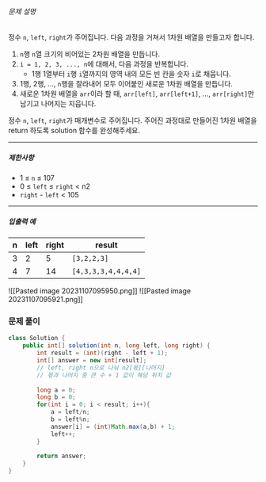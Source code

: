 ###### 문제 설명

정수 `n`, `left`, `right`가 주어집니다. 다음 과정을 거쳐서 1차원 배열을 만들고자 합니다.

1. `n`행 `n`열 크기의 비어있는 2차원 배열을 만듭니다.
2. `i = 1, 2, 3, ..., n`에 대해서, 다음 과정을 반복합니다.
    - 1행 1열부터 `i`행 `i`열까지의 영역 내의 모든 빈 칸을 숫자 `i`로 채웁니다.
3. 1행, 2행, ..., `n`행을 잘라내어 모두 이어붙인 새로운 1차원 배열을 만듭니다.
4. 새로운 1차원 배열을 `arr`이라 할 때, `arr[left]`, `arr[left+1]`, ..., `arr[right]`만 남기고 나머지는 지웁니다.

정수 `n`, `left`, `right`가 매개변수로 주어집니다. 주어진 과정대로 만들어진 1차원 배열을 return 하도록 solution 함수를 완성해주세요.

---

##### 제한사항

- 1 ≤ `n` ≤ 107
- 0 ≤ `left` ≤ `right` < n2
- `right` - `left` < 105

---

##### 입출력 예

| n   | left | right | result              |
| --- | ---- | ----- | ------------------- |
| 3   | 2    | 5     | `[3,2,2,3]`         |
| 4   | 7    | 14    | `[4,3,3,3,4,4,4,4]` |

![[Pasted image 20231107095950.png]]
![[Pasted image 20231107095921.png]]
### 문제 풀이

```java
class Solution {
    public int[] solution(int n, long left, long right) {
        int result = (int)(right - left + 1);
        int[] answer = new int[result];
        // left, right n으로 나눠 n2[몫][나머지] 
        // 몫과 나머지 중 큰 수 + 1 값이 해당 위치 값
        
        long a = 0;
        long b = 0;
        for(int i = 0; i < result; i++){
            a = left/n;    
            b = left%n;     
            answer[i] = (int)Math.max(a,b) + 1;
            left++;
        }
        
        return answer;
    }
}
```